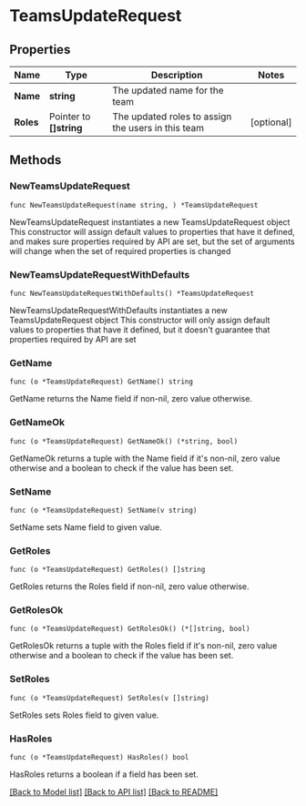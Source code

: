 # TeamsUpdateRequest

## Properties

Name | Type | Description | Notes
------------ | ------------- | ------------- | -------------
**Name** | **string** | The updated name for the team | 
**Roles** | Pointer to **[]string** | The updated roles to assign the users in this team | [optional] 

## Methods

### NewTeamsUpdateRequest

`func NewTeamsUpdateRequest(name string, ) *TeamsUpdateRequest`

NewTeamsUpdateRequest instantiates a new TeamsUpdateRequest object
This constructor will assign default values to properties that have it defined,
and makes sure properties required by API are set, but the set of arguments
will change when the set of required properties is changed

### NewTeamsUpdateRequestWithDefaults

`func NewTeamsUpdateRequestWithDefaults() *TeamsUpdateRequest`

NewTeamsUpdateRequestWithDefaults instantiates a new TeamsUpdateRequest object
This constructor will only assign default values to properties that have it defined,
but it doesn't guarantee that properties required by API are set

### GetName

`func (o *TeamsUpdateRequest) GetName() string`

GetName returns the Name field if non-nil, zero value otherwise.

### GetNameOk

`func (o *TeamsUpdateRequest) GetNameOk() (*string, bool)`

GetNameOk returns a tuple with the Name field if it's non-nil, zero value otherwise
and a boolean to check if the value has been set.

### SetName

`func (o *TeamsUpdateRequest) SetName(v string)`

SetName sets Name field to given value.


### GetRoles

`func (o *TeamsUpdateRequest) GetRoles() []string`

GetRoles returns the Roles field if non-nil, zero value otherwise.

### GetRolesOk

`func (o *TeamsUpdateRequest) GetRolesOk() (*[]string, bool)`

GetRolesOk returns a tuple with the Roles field if it's non-nil, zero value otherwise
and a boolean to check if the value has been set.

### SetRoles

`func (o *TeamsUpdateRequest) SetRoles(v []string)`

SetRoles sets Roles field to given value.

### HasRoles

`func (o *TeamsUpdateRequest) HasRoles() bool`

HasRoles returns a boolean if a field has been set.


[[Back to Model list]](../README.md#documentation-for-models) [[Back to API list]](../README.md#documentation-for-api-endpoints) [[Back to README]](../README.md)


